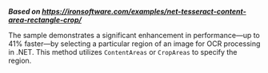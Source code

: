 ***Based on <https://ironsoftware.com/examples/net-tesseract-content-area-rectangle-crop/>***

The sample demonstrates a significant enhancement in performance—up to 41% faster—by selecting a particular region of an image for OCR processing in .NET. This method utilizes `ContentAreas` or `CropAreas` to specify the region.